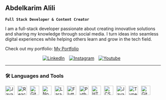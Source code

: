 ## Abdelkarim Alili

**`Full Stack Developer & Content Creator`**

I am a full-stack developer passionate about creating innovative solutions and sharing my knowledge through social media. I turn ideas into seamless digital experiences while helping others learn and grow in the tech field.

Check out my portfolio: [My Portfolio](https://abdelkarim-codes.netlify.app)

<div align="center">
  <a href="https://linkedin.com/in/abdelkarim-alili-a65925206"> <img src="https://img.shields.io/badge/LinkedIn-0A66C2?style=for-the-badge&logo=linkedin&logoColor=white" alt="LinkedIn" style="padding-right: 10px;"></a>  
  <a href="https://www.instagram.com/abdelkarim_codes"> <img src="https://img.shields.io/badge/Instagram-E4405F?style=for-the-badge&logo=instagram&logoColor=white" alt="Instagram" style="padding-right: 10px;"></a> 
  <a href="https://www.youtube.com/@abdelkarim_codes?sub_confirmation=1"> <img src="https://img.shields.io/badge/youtube-d90429?style=for-the-badge&logo=youtube&logoColor=white" alt="Youtube" style="padding-right: 10px;"></a>
</div>


---

### 🛠️ Languages and Tools  

<div style="display: flex; flex-wrap: wrap; gap: 10px;">
    <img src="https://cdn.jsdelivr.net/gh/devicons/devicon/icons/java/java-original.svg" alt="Java" width="30" height="30" />
    <img src="https://cdn.jsdelivr.net/gh/devicons/devicon/icons/react/react-original.svg" alt="React" width="30" height="30" />
    <img src="https://cdn.jsdelivr.net/gh/devicons/devicon/icons/git/git-original.svg" alt="Git" width="30" height="30" />
    <img src="https://cdn.jsdelivr.net/gh/devicons/devicon/icons/nodejs/nodejs-original.svg" alt="Node.js" width="30" height="30" />
    <img src="https://upload.wikimedia.org/wikipedia/commons/9/9a/Laravel.svg" alt="Laravel" width="30" height="30" />
    <img src="https://cdn.jsdelivr.net/gh/devicons/devicon/icons/flutter/flutter-original.svg" alt="Flutter" width="30" height="30" />
    <img src="https://cdn.jsdelivr.net/gh/devicons/devicon/icons/python/python-original.svg" alt="Python" width="30" height="30" />
    <img src="https://cdn.jsdelivr.net/gh/devicons/devicon/icons/html5/html5-original.svg" alt="HTML5" width="30" height="30" />
    <img src="https://cdn.jsdelivr.net/gh/devicons/devicon/icons/css3/css3-original.svg" alt="CSS3" width="30" height="30" />
    <img src="https://cdn.jsdelivr.net/gh/devicons/devicon/icons/javascript/javascript-original.svg" alt="JavaScript" width="30" height="30" />
    <img src="https://cdn.jsdelivr.net/gh/devicons/devicon/icons/typescript/typescript-original.svg" alt="TypeScript" width="30" height="30" />
    <img src="https://cdn.jsdelivr.net/gh/devicons/devicon/icons/github/github-original.svg" alt="GitHub" width="30" height="30" />
</div>




